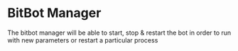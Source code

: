 # BitBot Manager

The bitbot manager will be able to start, stop & restart the bot
in order to run with new parameters or restart a particular process